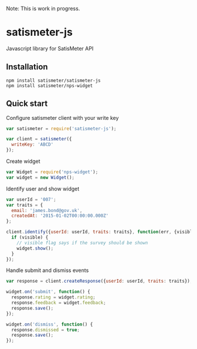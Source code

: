 Note: This is work in progress.

# satismeter-js
Javascript library for SatisMeter API

## Installation

```
npm install satismeter/satismeter-js
npm install satismeter/nps-widget
```

## Quick start

Configure satismeter client with your write key
```js
var satismeter = require('satismeter-js');

var client = satismeter({
  writeKey: 'ABCD'
});
```
Create widget
```js
var Widget = require('nps-widget');
var widget = new Widget();
```

Identify user and show widget
```js
var userId = '007';
var traits = {
  email: 'james.bond@gov.uk',
  createdAt: '2015-01-02T00:00:00.000Z'  
};

client.identify({userId: userId, traits: traits}, function(err, {visible}) {
  if (visible) {
    // visible flag says if the survey should be shown
    widget.show();
  }
});
```

Handle submit and dismiss events
```js
var response = client.createResponse({userId: userId, traits: traits});

widget.on('submit', function() {
  response.rating = widget.rating;
  response.feedback = widget.feedback;
  response.save();
});

widget.on('dismiss', function() {
  response.dismissed = true;
  response.save();
});
```
